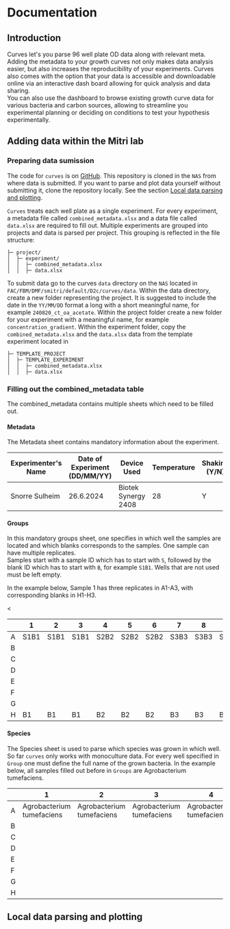 # Documentation

## Introduction

Curves let's you parse 96 well plate OD data along with relevant meta. Adding the metadata to your growth curves not only makes data analysis easier, but also increases the reproducibility of your experiments. Curves also comes with the option that your data is accessible and downloadable online via an interactive dash board allowing for quick analysis and data sharing.  
You can also use the dashboard to browse existing growth curve data for various bacteria and carbon sources, allowing to streamline you experimental planning or deciding on conditions to test your hypothesis experimentally. 

## Adding data within the Mitri lab

### Preparing data sumission

The code for `curves` is on [GitHub](https://github.com/nahanoo/curves). This repository is cloned in the `NAS` from where data is submitted. If you want to parse and plot data yourself without submitting it, clone the repository locally. See the section [Local data parsing and plotting](#local-data-parsing-and-plotting). 

`Curves` treats each well plate as a single experiment. For every experiment, a metadata file called `combined_metadata.xlsx` and a data file called `data.xlsx` are required to fill out. Multiple experiments are grouped into projects and data is parsed per project. This grouping is reflected in the file structure: 

```data/
├─ project/
│  ├─ experiment/
│  │  ├─ combined_metadata.xlsx
│  │  ├─ data.xlsx
```

To submit data go to the curves `data` directory on the `NAS` located in `FAC/FBM/DMF/smitri/default/D2c/curves/data`. Within the data directory, create a new folder representing the project. It is suggested to include the date in the `YY/MM/DD` format a long with a short meaningful name, for example `240820_ct_oa_acetate`. Within the project folder create a new folder for your experiment with a meaningful name, for example `concentration_gradient`. Within the experiment folder, copy the `combined_metadata.xlsx` and the `data.xlsx` data from the template experiment located in 
```data/
├─ TEMPLATE_PROJECT
│  ├─ TEMPLATE_EXPERIMENT
│  │  ├─ combined_metadata.xlsx
│  │  ├─ data.xlsx
``` 

### Filling out the combined_metadata table

The combined_metadata contains multiple sheets which need to be filled out.

#### Metadata

The Metadata sheet contains mandatory information about the experiment.  

<table><thead>
  <tr>
    <th>Experimenter's Name</th>
    <th>Date of Experiment (DD/MM/YY)</th>
    <th>Device Used</th>
    <th>Temperature</th>
    <th>Shaking (Y/N)</th>
    <th>CO2 (Y/N)</th>
    <th></th>
  </tr></thead>
<tbody>
  <tr>
    <td>Snorre Sulheim</td>
    <td>26.6.2024</td>
    <td>Biotek Synergy 2408</td>
    <td>28</td>
    <td>Y</td>
    <td>N</td>
    <td></td>
  </tr>
</tbody>
</table>

#### Groups

In this mandatory groups sheet, one specifies in which well the samples are located and which blanks corresponds to the samples. One sample can have multiple replicates.  
Samples start with a sample ID which has to start with `S`, followed by the blank ID which has to start with `B`, for example `S1B1`. Wells that are not used must be left empty.

In the example below, Sample 1 has three replicates in A1-A3, with corresponding blanks in H1-H3.  

<<table><thead>
  <tr>
    <th></th>
    <th>1</th>
    <th>2</th>
    <th>3</th>
    <th>4</th>
    <th>5</th>
    <th>6</th>
    <th>7</th>
    <th>8</th>
    <th>9</th>
    <th>10</th>
    <th>11</th>
    <th>12</th>
  </tr></thead>
<tbody>
  <tr>
    <td>A</td>
    <td>S1B1</td>
    <td>S1B1</td>
    <td>S1B1</td>
    <td>S2B2</td>
    <td>S2B2</td>
    <td>S2B2</td>
    <td>S3B3</td>
    <td>S3B3</td>
    <td>S3B3</td>
    <td>S4B4</td>
    <td>S4B4</td>
    <td>S4B4</td>
  </tr>
  <tr>
    <td>B</td>
    <td></td>
    <td></td>
    <td></td>
    <td></td>
    <td></td>
    <td></td>
    <td></td>
    <td></td>
    <td></td>
    <td></td>
    <td></td>
    <td></td>
  </tr>
  <tr>
    <td>C</td>
    <td></td>
    <td></td>
    <td></td>
    <td></td>
    <td></td>
    <td></td>
    <td></td>
    <td></td>
    <td></td>
    <td></td>
    <td></td>
    <td></td>
  </tr>
  <tr>
    <td>D</td>
    <td></td>
    <td></td>
    <td></td>
    <td></td>
    <td></td>
    <td></td>
    <td></td>
    <td></td>
    <td></td>
    <td></td>
    <td></td>
    <td></td>
  </tr>
  <tr>
    <td>E</td>
    <td></td>
    <td></td>
    <td></td>
    <td></td>
    <td></td>
    <td></td>
    <td></td>
    <td></td>
    <td></td>
    <td></td>
    <td></td>
    <td></td>
  </tr>
  <tr>
    <td>F</td>
    <td></td>
    <td></td>
    <td></td>
    <td></td>
    <td></td>
    <td></td>
    <td></td>
    <td></td>
    <td></td>
    <td></td>
    <td></td>
    <td></td>
  </tr>
  <tr>
    <td>G</td>
    <td></td>
    <td></td>
    <td></td>
    <td></td>
    <td></td>
    <td></td>
    <td></td>
    <td></td>
    <td></td>
    <td></td>
    <td></td>
    <td></td>
  </tr>
  <tr>
    <td>H</td>
    <td>B1</td>
    <td>B1</td>
    <td>B1</td>
    <td>B2</td>
    <td>B2</td>
    <td>B2</td>
    <td>B3</td>
    <td>B3</td>
    <td>B3</td>
    <td>B4</td>
    <td>B4</td>
    <td>B4</td>
  </tr>
</tbody></table>

#### Species

The Species sheet is used to parse which species was grown in which well. So far `curves` only works with monoculture data. For every well specified in `Group` one must define the full name of the grown bacteria. In the example below, all samples filled out before in `Groups` are Agrobacterium tumefaciens.  

<table><thead>
  <tr>
    <th></th>
    <th>1</th>
    <th>2</th>
    <th>3</th>
    <th>4</th>
    <th>5</th>
    <th>6</th>
    <th>7</th>
    <th>8</th>
    <th>9</th>
    <th>10</th>
    <th>11</th>
    <th>12</th>
  </tr></thead>
<tbody>
  <tr>
    <td>A</td>
    <td>Agrobacterium tumefaciens</td>
    <td>Agrobacterium tumefaciens</td>
    <td>Agrobacterium tumefaciens</td>
    <td>Agrobacterium tumefaciens</td>
    <td>Agrobacterium tumefaciens</td>
    <td>Agrobacterium tumefaciens</td>
    <td>Agrobacterium tumefaciens</td>
    <td>Agrobacterium tumefaciens</td>
    <td>Agrobacterium tumefaciens</td>
    <td>Agrobacterium tumefaciens</td>
    <td>Agrobacterium tumefaciens</td>
    <td>Agrobacterium tumefaciens</td>
  </tr>
  <tr>
    <td>B</td>
    <td></td>
    <td></td>
    <td></td>
    <td></td>
    <td></td>
    <td></td>
    <td></td>
    <td></td>
    <td></td>
    <td></td>
    <td></td>
    <td></td>
  </tr>
  <tr>
    <td>C</td>
    <td></td>
    <td></td>
    <td></td>
    <td></td>
    <td></td>
    <td></td>
    <td></td>
    <td></td>
    <td></td>
    <td></td>
    <td></td>
    <td></td>
  </tr>
  <tr>
    <td>D</td>
    <td></td>
    <td></td>
    <td></td>
    <td></td>
    <td></td>
    <td></td>
    <td></td>
    <td></td>
    <td></td>
    <td></td>
    <td></td>
    <td></td>
  </tr>
  <tr>
    <td>E</td>
    <td></td>
    <td></td>
    <td></td>
    <td></td>
    <td></td>
    <td></td>
    <td></td>
    <td></td>
    <td></td>
    <td></td>
    <td></td>
    <td></td>
  </tr>
  <tr>
    <td>F</td>
    <td></td>
    <td></td>
    <td></td>
    <td></td>
    <td></td>
    <td></td>
    <td></td>
    <td></td>
    <td></td>
    <td></td>
    <td></td>
    <td></td>
  </tr>
  <tr>
    <td>G</td>
    <td></td>
    <td></td>
    <td></td>
    <td></td>
    <td></td>
    <td></td>
    <td></td>
    <td></td>
    <td></td>
    <td></td>
    <td></td>
    <td></td>
  </tr>
  <tr>
    <td>H</td>
    <td></td>
    <td></td>
    <td></td>
    <td></td>
    <td></td>
    <td></td>
    <td></td>
    <td></td>
    <td></td>
    <td></td>
    <td></td>
    <td></td>
  </tr>
</tbody></table>

## Local data parsing and plotting


